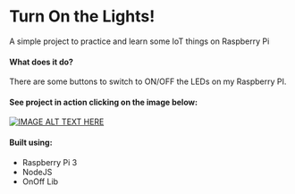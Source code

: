 # Turn On the Lights!
A simple project to practice and learn some IoT things on Raspberry Pi

#### What does it do?
There are some buttons to switch to ON/OFF the LEDs on my Raspberry PI.

#### See project in action clicking on the image below:
[![IMAGE ALT TEXT HERE](https://img.youtube.com/vi/Kg69ZheuqFM/0.jpg)](https://www.youtube.com/watch?v=Kg69ZheuqFM)

#### Built using:
- Raspberry Pi 3
- NodeJS
- OnOff Lib
